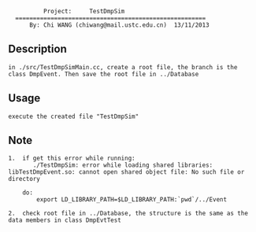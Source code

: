 
              Project:     TestDmpSim
      ======================================================
          By: Chi WANG (chiwang@mail.ustc.edu.cn)  13/11/2013

Description
--------------

    in ./src/TestDmpSimMain.cc, create a root file, the branch is the class DmpEvent. Then save the root file in ../Database


Usage
--------------

    execute the created file "TestDmpSim"


Note
-----

    1.  if get this error while running:
           ./TestDmpSim: error while loading shared libraries: libTestDmpEvent.so: cannot open shared object file: No such file or directory 

        do:
            export LD_LIBRARY_PATH=$LD_LIBRARY_PATH:`pwd`/../Event

    2.  check root file in ../Database, the structure is the same as the data members in class DmpEvtTest
